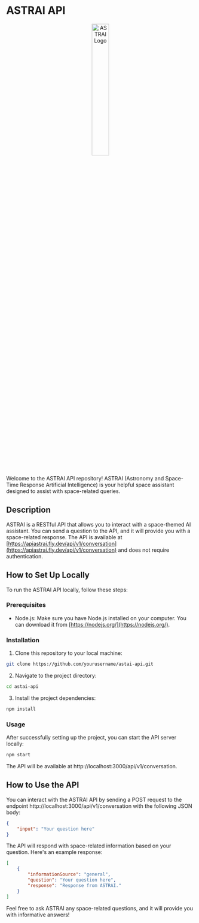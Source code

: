 # ASTRAI API

<div align="center">
    <img width=30% src="https://media.discordapp.net/attachments/1160280907471655038/1160714791426457690/logo.png?ex=6535aae3&is=652335e3&hm=033a40265abb1bdbbdf38e42a833e912f6eae9c0ee7d73fd4a5d4d6cc3ce3190&=&width=676&height=670" alt="ASTRAI Logo" />
</div>
<br>
<br>
Welcome to the ASTRAI API repository! ASTRAI (Astronomy and Space-Time Response Artificial Intelligence) is your helpful space assistant designed to assist with space-related queries.

## Description

ASTRAI is a RESTful API that allows you to interact with a space-themed AI assistant. You can send a question to the API, and it will provide you with a space-related response. The API is available at [https://apiastrai.fly.dev/api/v1/conversation](https://apiastrai.fly.dev/api/v1/conversation) and does not require authentication.

## How to Set Up Locally

To run the ASTRAI API locally, follow these steps:

### Prerequisites

- Node.js: Make sure you have Node.js installed on your computer. You can download it from [https://nodejs.org/](https://nodejs.org/).

### Installation

1. Clone this repository to your local machine:

 ```bash
git clone https://github.com/yourusername/astai-api.git
```

2. Navigate to the project directory:

```bash
cd astai-api
```

3. Install the project dependencies:
```bash
npm install
```

### Usage
After successfully setting up the project, you can start the API server locally:

```bash
npm start
```

The API will be available at http://localhost:3000/api/v1/conversation.

## How to Use the API
You can interact with the ASTRAI API by sending a POST request to the endpoint http://localhost:3000/api/v1/conversation with the following JSON body:

```json
{
    "input": "Your question here"
}
```

The API will respond with space-related information based on your question. Here's an example response:

```json
[
    {
        "informationSource": "general",
        "question": "Your question here",
        "response": "Response from ASTRAI."
    }
]
```

Feel free to ask ASTRAI any space-related questions, and it will provide you with informative answers!
